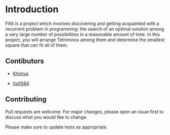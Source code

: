 # Introduction

Fillit is a project which involves discovering and getting acquainted with a recurrent problem in programming: the search of an optimal solution among a very large number of possibilities in a reasonable amount of time. In this project, you will arrange Tetriminos among them and determine the smallest square that can fit all of them.



## Contibutors 

* [Khimya](https://github.com/khimya)

* [0x0584](https://github.com/0x0584)


## Contributing
Pull requests are welcome. For major changes, please open an issue first to discuss what you would like to change.

Please make sure to update tests as appropriate.
